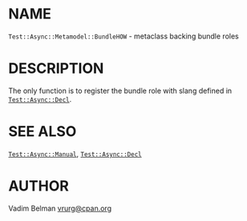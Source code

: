 NAME
====



`Test::Async::Metamodel::BundleHOW` - metaclass backing bundle roles

DESCRIPTION
===========



The only function is to register the bundle role with slang defined in [`Test::Async::Decl`](../Decl.md).

SEE ALSO
========

[`Test::Async::Manual`](../Manual.md), [`Test::Async::Decl`](../Decl.md)

AUTHOR
======

Vadim Belman <vrurg@cpan.org>

